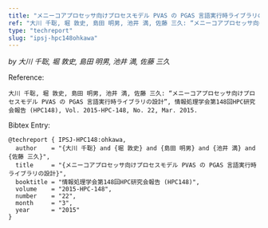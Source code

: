 ```yaml
---
title: "メニーコアプロセッサ向けプロセスモデル PVAS の PGAS 言語実行時ライブラリの設計"
ref: "大川 千聡, 堀 敦史, 島田 明男, 池井 満, 佐藤 三久: “メニーコアプロセッサ向けプロセスモデル PVAS の PGAS 言語実行時ライブラリの設計”, 情報処理学会第148回HPC研究会報告 (HPC148), Vol. 2015-HPC-148, No. 22, Mar. 2015."
type: "techreport"
slug: "ipsj-hpc148ohkawa"
---
```


_by 大川 千聡, 堀 敦史, 島田 明男, 池井 満, 佐藤 三久_

Reference:

```
大川 千聡, 堀 敦史, 島田 明男, 池井 満, 佐藤 三久: “メニーコアプロセッサ向けプロセスモデル PVAS の PGAS 言語実行時ライブラリの設計”, 情報処理学会第148回HPC研究会報告 (HPC148), Vol. 2015-HPC-148, No. 22, Mar. 2015.
```

Bibtex Entry:

```
@techreport { IPSJ-HPC148:ohkawa,
  author    = "{大川 千聡} and {堀 敦史} and {島田 明男} and {池井 満} and {佐藤 三久}",
  title     = "{メニーコアプロセッサ向けプロセスモデル PVAS の PGAS 言語実行時ライブラリの設計}",
  booktitle = "情報処理学会第148回HPC研究会報告 (HPC148)",
  volume    = "2015-HPC-148",
  number    = "22",
  month     = "3",
  year      = "2015"
}
```
